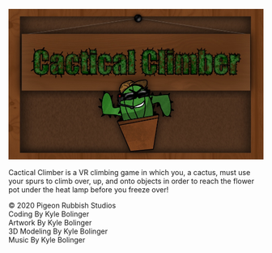 ![Preview Image](cc-slideshow.jpg)
 
Cactical Climber is a VR climbing game in which you, a cactus, must use your spurs to climb over, up, and onto objects in order to reach the flower pot under the heat lamp before you freeze over!

© 2020 Pigeon Rubbish Studios  <br />
Coding By Kyle Bolinger  <br />
Artwork By Kyle Bolinger  <br />
3D Modeling By Kyle Bolinger <br />
Music By Kyle Bolinger  <br />
